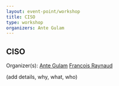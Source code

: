 ```yaml
---
layout: event-point/workshop
title: CISO
type: workshop
organizers: Ante Gulam
---
```


## CISO

Organizer(s): [Ante Gulam](../Participants/Ante-Gulam.html) [Francois Raynaud](../Participants/Francois-Raynaud.html) 

(add details, why, what, who)
